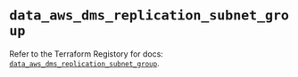 # `data_aws_dms_replication_subnet_group`

Refer to the Terraform Registory for docs: [`data_aws_dms_replication_subnet_group`](https://registry.terraform.io/providers/hashicorp/aws/5.16.0/docs/data-sources/dms_replication_subnet_group).
